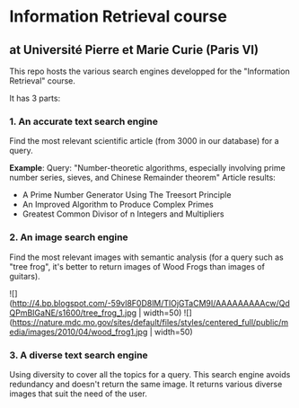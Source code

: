 

# Information Retrieval course
## at Université Pierre et Marie Curie (Paris VI)

This repo hosts the various search engines developped for the "Information Retrieval" course.

It has 3 parts:

### 1. An accurate text search engine
Find the most relevant scientific article (from 3000 in our database) for a query.

**Example**:
Query: "Number-theoretic algorithms, especially involving prime number series,
sieves, and Chinese Remainder theorem"
Article results:
- A Prime Number Generator Using The Treesort Principle
- An Improved Algorithm to Produce Complex Primes
- Greatest Common Divisor of n Integers and Multipliers

### 2. An image search engine
Find the most relevant images with semantic analysis (for a query such as "tree frog", it's better to return images of Wood Frogs than images of guitars).

![](http://4.bp.blogspot.com/-59vl8F0D8lM/TlOjGTaCM9I/AAAAAAAAAcw/QdQPmBIGaNE/s1600/tree_frog_1.jpg | width=50)
![](https://nature.mdc.mo.gov/sites/default/files/styles/centered_full/public/media/images/2010/04/wood_frog1.jpg | width=50)

### 3.  A diverse text search engine
Using diversity to cover all the topics for a query. This search engine avoids redundancy and doesn't return the same image. It returns various diverse images that suit the need of the user. 
